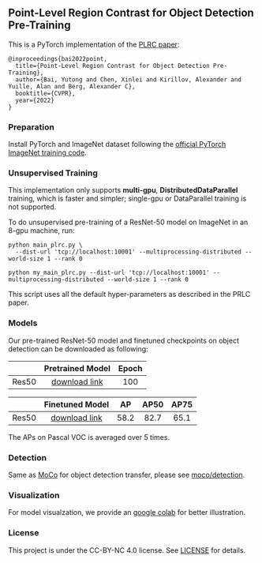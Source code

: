## Point-Level Region Contrast for Object Detection Pre-Training


This is a PyTorch implementation of the [PLRC paper](https://arxiv.org/abs/2202.04639):
```
@inproceedings{bai2022point,
  title={Point-Level Region Contrast for Object Detection Pre-Training},
  author={Bai, Yutong and Chen, Xinlei and Kirillov, Alexander and Yuille, Alan and Berg, Alexander C},
  booktitle={CVPR},
  year={2022}
}
```


### Preparation

Install PyTorch and ImageNet dataset following the [official PyTorch ImageNet training code](https://github.com/pytorch/examples/tree/master/imagenet).



### Unsupervised Training

This implementation only supports **multi-gpu**, **DistributedDataParallel** training, which is faster and simpler; single-gpu or DataParallel training is not supported.

To do unsupervised pre-training of a ResNet-50 model on ImageNet in an 8-gpu machine, run:
```
python main_plrc.py \
  --dist-url 'tcp://localhost:10001' --multiprocessing-distributed --world-size 1 --rank 0 

python my_main_plrc.py --dist-url 'tcp://localhost:10001' --multiprocessing-distributed --world-size 1 --rank 0 
```
This script uses all the default hyper-parameters as described in the PRLC paper.


### Models

Our pre-trained ResNet-50 model and finetuned checkpoints on object detection can be downloaded as following:


|             |                                          Pretrained Model                                           | Epoch | 
| ----------- | :-------------------------------------------------------------------------------------------------: | :------: 
| Res50   | [download link](https://dl.fbaipublicfiles.com/plrc/pre-train/model_final.pth) |   100   | 



|             |                                          Finetuned Model                                           |  AP | AP50 | AP75 |
| ----------- | :-------------------------------------------------------------------------------------------------: | :------: | :--------: | :--------: |
| Res50   | [download link](https://dl.fbaipublicfiles.com/plrc/fine-tune/model_final.pth) |   58.2   |    82.7     |    65.1    |

The APs on Pascal VOC is averaged over 5 times.


### Detection

Same as [MoCo](https://github.com/facebookresearch/moco) for object detection transfer, please see [moco/detection](https://github.com/facebookresearch/moco/tree/master/detection).


### Visualization

For model visualzation, we provide an [google colab](https://colab.research.google.com/drive/172dmSGYAzEgiMJ1RFyuStrj_YOQVvFpQ?usp=sharing) for better illustration.




### License

This project is under the CC-BY-NC 4.0 license. See [LICENSE](LICENSE) for details.
